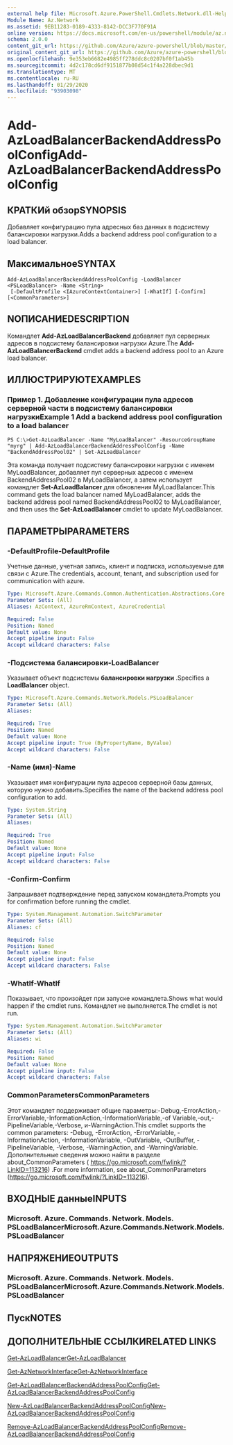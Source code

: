 ```yaml
---
external help file: Microsoft.Azure.PowerShell.Cmdlets.Network.dll-Help.xml
Module Name: Az.Network
ms.assetid: 9EB11283-0189-4333-8142-DCC3F770F91A
online version: https://docs.microsoft.com/en-us/powershell/module/az.network/add-azloadbalancerbackendaddresspoolconfig
schema: 2.0.0
content_git_url: https://github.com/Azure/azure-powershell/blob/master/src/Network/Network/help/Add-AzLoadBalancerBackendAddressPoolConfig.md
original_content_git_url: https://github.com/Azure/azure-powershell/blob/master/src/Network/Network/help/Add-AzLoadBalancerBackendAddressPoolConfig.md
ms.openlocfilehash: 9e353eb6682e4985ff278ddc8c0207bf0f1ab45b
ms.sourcegitcommit: 4d2c178cd6df9151877b08d54c1f4a228dbec9d1
ms.translationtype: MT
ms.contentlocale: ru-RU
ms.lasthandoff: 01/29/2020
ms.locfileid: "93903098"
---
```

# <span data-ttu-id="c634b-101">Add-AzLoadBalancerBackendAddressPoolConfig</span><span class="sxs-lookup"><span data-stu-id="c634b-101">Add-AzLoadBalancerBackendAddressPoolConfig</span></span>

## <span data-ttu-id="c634b-102">КРАТКИй обзор</span><span class="sxs-lookup"><span data-stu-id="c634b-102">SYNOPSIS</span></span>
<span data-ttu-id="c634b-103">Добавляет конфигурацию пула адресных баз данных в подсистему балансировки нагрузки.</span><span class="sxs-lookup"><span data-stu-id="c634b-103">Adds a backend address pool configuration to a load balancer.</span></span>

## <span data-ttu-id="c634b-104">Максимальное</span><span class="sxs-lookup"><span data-stu-id="c634b-104">SYNTAX</span></span>

```
Add-AzLoadBalancerBackendAddressPoolConfig -LoadBalancer <PSLoadBalancer> -Name <String>
 [-DefaultProfile <IAzureContextContainer>] [-WhatIf] [-Confirm] [<CommonParameters>]
```

## <span data-ttu-id="c634b-105">NОПИСАНИЕ</span><span class="sxs-lookup"><span data-stu-id="c634b-105">DESCRIPTION</span></span>
<span data-ttu-id="c634b-106">Командлет **Add-AzLoadBalancerBackend** добавляет пул серверных адресов в подсистему балансировки нагрузки Azure.</span><span class="sxs-lookup"><span data-stu-id="c634b-106">The **Add-AzLoadBalancerBackend** cmdlet adds a backend address pool to an Azure load balancer.</span></span>

## <span data-ttu-id="c634b-107">ИЛЛЮСТРИРУЮТ</span><span class="sxs-lookup"><span data-stu-id="c634b-107">EXAMPLES</span></span>

### <span data-ttu-id="c634b-108">Пример 1. Добавление конфигурации пула адресов серверной части в подсистему балансировки нагрузки</span><span class="sxs-lookup"><span data-stu-id="c634b-108">Example 1 Add a backend address pool configuration to a load balancer</span></span>
```
PS C:\>Get-AzLoadBalancer -Name "MyLoadBalancer" -ResourceGroupName "myrg" | Add-AzLoadBalancerBackendAddressPoolConfig -Name "BackendAddressPool02" | Set-AzLoadBalancer
```

<span data-ttu-id="c634b-109">Эта команда получает подсистему балансировки нагрузки с именем MyLoadBalancer, добавляет пул серверных адресов с именем BackendAddressPool02 в MyLoadBalancer, а затем использует командлет **Set-AzLoadBalancer** для обновления MyLoadBalancer.</span><span class="sxs-lookup"><span data-stu-id="c634b-109">This command gets the load balancer named MyLoadBalancer, adds the backend address pool named BackendAddressPool02 to MyLoadBalancer, and then uses the **Set-AzLoadBalancer** cmdlet to update MyLoadBalancer.</span></span>

## <span data-ttu-id="c634b-110">ПАРАМЕТРЫ</span><span class="sxs-lookup"><span data-stu-id="c634b-110">PARAMETERS</span></span>

### <span data-ttu-id="c634b-111">-DefaultProfile</span><span class="sxs-lookup"><span data-stu-id="c634b-111">-DefaultProfile</span></span>
<span data-ttu-id="c634b-112">Учетные данные, учетная запись, клиент и подписка, используемые для связи с Azure.</span><span class="sxs-lookup"><span data-stu-id="c634b-112">The credentials, account, tenant, and subscription used for communication with azure.</span></span>

```yaml
Type: Microsoft.Azure.Commands.Common.Authentication.Abstractions.Core.IAzureContextContainer
Parameter Sets: (All)
Aliases: AzContext, AzureRmContext, AzureCredential

Required: False
Position: Named
Default value: None
Accept pipeline input: False
Accept wildcard characters: False
```

### <span data-ttu-id="c634b-113">-Подсистема балансировки</span><span class="sxs-lookup"><span data-stu-id="c634b-113">-LoadBalancer</span></span>
<span data-ttu-id="c634b-114">Указывает объект подсистемы **балансировки нагрузки** .</span><span class="sxs-lookup"><span data-stu-id="c634b-114">Specifies a **LoadBalancer** object.</span></span>

```yaml
Type: Microsoft.Azure.Commands.Network.Models.PSLoadBalancer
Parameter Sets: (All)
Aliases:

Required: True
Position: Named
Default value: None
Accept pipeline input: True (ByPropertyName, ByValue)
Accept wildcard characters: False
```

### <span data-ttu-id="c634b-115">-Name (имя)</span><span class="sxs-lookup"><span data-stu-id="c634b-115">-Name</span></span>
<span data-ttu-id="c634b-116">Указывает имя конфигурации пула адресов серверной базы данных, которую нужно добавить.</span><span class="sxs-lookup"><span data-stu-id="c634b-116">Specifies the name of the backend address pool configuration to add.</span></span>

```yaml
Type: System.String
Parameter Sets: (All)
Aliases:

Required: True
Position: Named
Default value: None
Accept pipeline input: False
Accept wildcard characters: False
```

### <span data-ttu-id="c634b-117">-Confirm</span><span class="sxs-lookup"><span data-stu-id="c634b-117">-Confirm</span></span>
<span data-ttu-id="c634b-118">Запрашивает подтверждение перед запуском командлета.</span><span class="sxs-lookup"><span data-stu-id="c634b-118">Prompts you for confirmation before running the cmdlet.</span></span>

```yaml
Type: System.Management.Automation.SwitchParameter
Parameter Sets: (All)
Aliases: cf

Required: False
Position: Named
Default value: None
Accept pipeline input: False
Accept wildcard characters: False
```

### <span data-ttu-id="c634b-119">-WhatIf</span><span class="sxs-lookup"><span data-stu-id="c634b-119">-WhatIf</span></span>
<span data-ttu-id="c634b-120">Показывает, что произойдет при запуске командлета.</span><span class="sxs-lookup"><span data-stu-id="c634b-120">Shows what would happen if the cmdlet runs.</span></span> <span data-ttu-id="c634b-121">Командлет не выполняется.</span><span class="sxs-lookup"><span data-stu-id="c634b-121">The cmdlet is not run.</span></span>

```yaml
Type: System.Management.Automation.SwitchParameter
Parameter Sets: (All)
Aliases: wi

Required: False
Position: Named
Default value: None
Accept pipeline input: False
Accept wildcard characters: False
```

### <span data-ttu-id="c634b-122">CommonParameters</span><span class="sxs-lookup"><span data-stu-id="c634b-122">CommonParameters</span></span>
<span data-ttu-id="c634b-123">Этот командлет поддерживает общие параметры:-Debug,-ErrorAction,-ErrorVariable,-InformationAction,-InformationVariable,-of Variable,-out,-PipelineVariable,-Verbose, и-WarningAction.</span><span class="sxs-lookup"><span data-stu-id="c634b-123">This cmdlet supports the common parameters: -Debug, -ErrorAction, -ErrorVariable, -InformationAction, -InformationVariable, -OutVariable, -OutBuffer, -PipelineVariable, -Verbose, -WarningAction, and -WarningVariable.</span></span> <span data-ttu-id="c634b-124">Дополнительные сведения можно найти в разделе about_CommonParameters ( https://go.microsoft.com/fwlink/?LinkID=113216) .</span><span class="sxs-lookup"><span data-stu-id="c634b-124">For more information, see about_CommonParameters (https://go.microsoft.com/fwlink/?LinkID=113216).</span></span>

## <span data-ttu-id="c634b-125">ВХОДНЫЕ данные</span><span class="sxs-lookup"><span data-stu-id="c634b-125">INPUTS</span></span>

### <span data-ttu-id="c634b-126">Microsoft. Azure. Commands. Network. Models. PSLoadBalancer</span><span class="sxs-lookup"><span data-stu-id="c634b-126">Microsoft.Azure.Commands.Network.Models.PSLoadBalancer</span></span>

## <span data-ttu-id="c634b-127">НАПРЯЖЕНИЕ</span><span class="sxs-lookup"><span data-stu-id="c634b-127">OUTPUTS</span></span>

### <span data-ttu-id="c634b-128">Microsoft. Azure. Commands. Network. Models. PSLoadBalancer</span><span class="sxs-lookup"><span data-stu-id="c634b-128">Microsoft.Azure.Commands.Network.Models.PSLoadBalancer</span></span>

## <span data-ttu-id="c634b-129">Пуск</span><span class="sxs-lookup"><span data-stu-id="c634b-129">NOTES</span></span>

## <span data-ttu-id="c634b-130">ДОПОЛНИТЕЛЬНЫЕ ССЫЛКИ</span><span class="sxs-lookup"><span data-stu-id="c634b-130">RELATED LINKS</span></span>

[<span data-ttu-id="c634b-131">Get-AzLoadBalancer</span><span class="sxs-lookup"><span data-stu-id="c634b-131">Get-AzLoadBalancer</span></span>](./Get-AzLoadBalancer.md)

[<span data-ttu-id="c634b-132">Get-AzNetworkInterface</span><span class="sxs-lookup"><span data-stu-id="c634b-132">Get-AzNetworkInterface</span></span>](./Get-AzNetworkInterface.md)

[<span data-ttu-id="c634b-133">Get-AzLoadBalancerBackendAddressPoolConfig</span><span class="sxs-lookup"><span data-stu-id="c634b-133">Get-AzLoadBalancerBackendAddressPoolConfig</span></span>](./Get-AzLoadBalancerBackendAddressPoolConfig.md)

[<span data-ttu-id="c634b-134">New-AzLoadBalancerBackendAddressPoolConfig</span><span class="sxs-lookup"><span data-stu-id="c634b-134">New-AzLoadBalancerBackendAddressPoolConfig</span></span>](./New-AzLoadBalancerBackendAddressPoolConfig.md)

[<span data-ttu-id="c634b-135">Remove-AzLoadBalancerBackendAddressPoolConfig</span><span class="sxs-lookup"><span data-stu-id="c634b-135">Remove-AzLoadBalancerBackendAddressPoolConfig</span></span>](./Remove-AzLoadBalancerBackendAddressPoolConfig.md)


